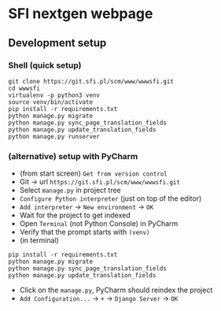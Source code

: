# SFI nextgen webpage

## Development setup
### Shell (quick setup)
```shell script
git clone https://git.sfi.pl/scm/www/wwwsfi.git
cd wwwsfi
virtualenv -p python3 venv
source venv/bin/activate
pip install -r requirements.txt
python manage.py migrate
python manage.py sync_page_translation_fields
python manage.py update_translation_fields
python manage.py runserver
```
### (alternative) setup with PyCharm
* (from start screen) `Get from version control`
* Git -> url `https://git.sfi.pl/scm/www/wwwsfi.git`
* Select `manage.py` in project tree
* `Configure Python interpreter` (just on top of the editor)
* `Add interpreter` -> `New environment` -> `OK`
* Wait for the project to get indexed
* Open `Terminal` (not Python Console) in PyCharm
* Verify that the prompt starts with `(venv)`
* (in terminal)
```shell script
pip install -r requirements.txt
python manage.py migrate
python manage.py sync_page_translation_fields
python manage.py update_translation_fields
```
* Click on the `manage.py`, PyCharm should reindex the project
* `Add Configuration...` -> `+` -> `Django Server` -> `OK`


